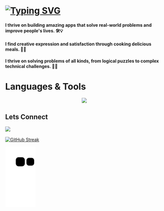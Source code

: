   <h1><a href="https://git.io/typing-svg"><img src="https://readme-typing-svg.demolab.com?font=Fira+Code&pause=1000&color=FFFFFF &width=435&lines=Hello%2C+My+name+is+Juan+Aviles.;I+am+a+Full+Stack+Web+Developer;I+am+a+Frontend+Developer;I+am+a+Backend+Developer" alt="Typing SVG" /></a></h1>
  
  <h4>I thrive on building amazing apps that solve real-world problems and improve people's lives. 🛠️💡</h4> 
  <h4>I find creative expression and satisfaction through cooking delicious meals. 🍳🍴</h4>
  <h4>I thrive on solving problems of all kinds, from logical puzzles to complex technical challenges. 🧩🤔</h4>

<h1>Languages & Tools</h1>

<p align="center">
  <a href="https://skillicons.dev">
    <img src="https://skillicons.dev/icons?i=git,github,express,react,mongodb,postman,materialui,bootstrap,tailwindcss,nodejs,postgres,vscode,js,html,css,discord,cypress.io&perline=6" />
  </a>
</p>

 
<h2>Lets Connect</h2>
<a href='https://www.linkedin.com/in/juanbaviles/'>
  
<img src='https://img.shields.io/badge/LinkedIn-blue?logo=linkedin&logoColor=white&style=for-the-badge' />
 </a>
  
[![GitHub Streak](https://streak-stats.demolab.com/?user=DenverCoder1)](https://git.io/streak-stats)

  
![Snake animation](https://github.com/Juan11211/Juan11211/blob/output/github-contribution-grid-snake.svg)

<!--
**Juan11211/Juan11211** is a ✨ _special_ ✨ repository because its `README.md` (this file) appears on your GitHub profile.

Here are some ideas to get you started:

- 🔭 I’m currently working on ...
- 🌱 I’m currently learning ...
- 👯 I’m looking to collaborate on ...
- 🤔 I’m looking for help with ...
- 💬 Ask me about ...
- 📫 How to reach me: ...
- 😄 Pronouns: ...
- ⚡ Fun fact: ...
-->

